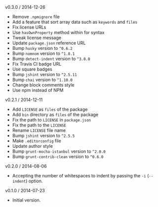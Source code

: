 v0.3.0 / 2014-12-26

* Remove `.npmignore` file
* Add a feature that sort array data such as `keywords` and `files`
* Fix license URLs
* Use `hasOwnProperty` method within for syntax
* Tweak license message
* Update `package.json` reference URL
* Bump `husky` version to `^0.6.2`
* Bump `nomnom` version to `^1.8.1`
* Bump `detect-indent` version to `^3.0.0`
* Fix Travis CI badge URL
* Use square badges
* Bump `jshint` version to `^2.5.11`
* Bump `chai` version to `^1.10.0`
* Change block comments style
* Use npm instead of NPM

v0.2.1 / 2014-12-11

* Add `LICENSE` as `files` of the package
* Add `bin` directory as `files` of the package
* Fix the path to `LICENSE` in `package.json`
* Fix the path to the `LICENSE`
* Rename `LICENSE` file name
* Bump `jshint` version to `^2.5.5`
* Make `.editorconfig` file
* Update author style
* Bump `grunt-mocha-istanbul` version to `^2.0.0`
* Bump `grunt-contrib-clean` version to `^0.6.0`

v0.2.0 / 2014-08-06

* Accepting the number of whitespaces to indent by passing the `-i` (`--indent`) option.

v0.1.0 / 2014-07-23

* Initial version.
